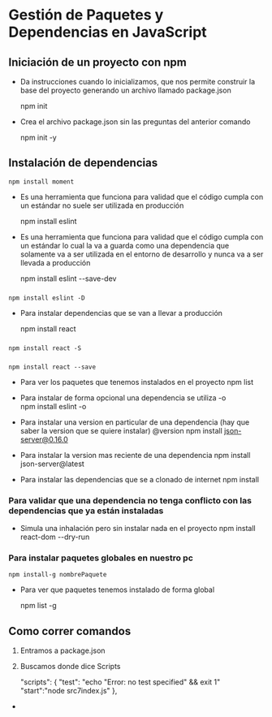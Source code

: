 # Gestión de Paquetes y Dependencias en JavaScript
## Iniciación de un proyecto con npm
- Da instrucciones cuando lo inicializamos, que nos permite construir la base del proyecto generando un archivo llamado package.json

    npm init
    
- Crea el archivo package.json sin las preguntas del anterior comando

    npm init -y
    
## Instalación de dependencias 

    npm install moment 

- Es una herramienta que funciona para validad que el código cumpla con un estándar no suele ser utilizada en producción
        
    npm install eslint

- Es una herramienta que funciona para validad que el código cumpla con un estándar lo cual la va a guarda como una dependencia que solamente va a ser utilizada en el entorno de desarrollo y nunca va a ser llevada a producción 

    npm install eslint --save-dev

###        
    npm install eslint -D

- Para instalar dependencias que se van a llevar a producción

    npm install react 
###
    npm install react -S
###
    npm install react --save

- Para ver los paquetes que tenemos instalados en el proyecto 
    npm list
    
- Para instalar de forma opcional una dependencia se utiliza -o   
    npm install eslint -o
   
- Para instalar una version en particular de una dependencia  (hay que saber la version que se quiere instalar) @version 
    npm install json-server@0.16.0 

- Para instalar la version mas reciente de una dependencia
    npm install json-server@latest
    
- Para instalar las dependencias que se a clonado de internet
    npm install 

### Para validar que una dependencia no tenga conflicto con las dependencias que ya están instaladas 
    
- Simula una inhalación pero sin instalar nada en el proyecto 
    npm install react-dom --dry-run 

### Para instalar paquetes globales en nuestro pc
    npm install-g nombrePaquete

- Para ver que paquetes tenemos instalado de forma global

    npm list -g

## Como correr comandos 
 1. Entramos a package.json
 2. Buscamos donde dice Scripts

    "scripts": {
        "test": "echo \"Error: no test specified\" && exit 1"
        "start":"node src7index.js"
    },
-
